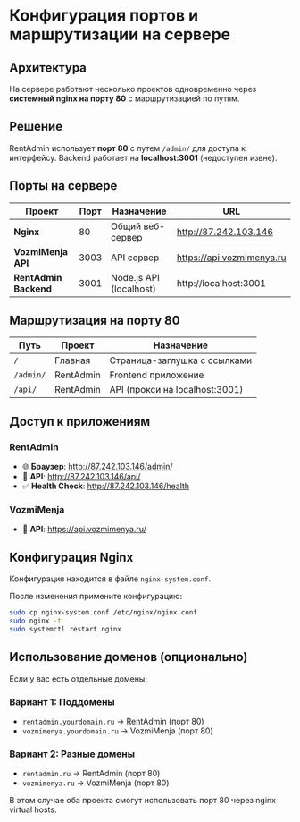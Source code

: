 # Конфигурация портов и маршрутизации на сервере

## Архитектура

На сервере работают несколько проектов одновременно через **системный nginx на порту 80** с маршрутизацией по путям.

## Решение

RentAdmin использует **порт 80** с путем `/admin/` для доступа к интерфейсу.
Backend работает на **localhost:3001** (недоступен извне).

## Порты на сервере

| Проект | Порт | Назначение | URL |
|--------|------|------------|-----|
| **Nginx** | 80 | Общий веб-сервер | http://87.242.103.146 |
| **VozmiMenja API** | 3003 | API сервер | https://api.vozmimenya.ru |
| **RentAdmin Backend** | 3001 | Node.js API (localhost) | http://localhost:3001 |

## Маршрутизация на порту 80

| Путь | Проект | Назначение |
|------|--------|------------|
| `/` | Главная | Страница-заглушка с ссылками |
| `/admin/` | RentAdmin | Frontend приложение |
| `/api/` | RentAdmin | API (прокси на localhost:3001) |

## Доступ к приложениям

### RentAdmin
- 🌐 **Браузер**: http://87.242.103.146/admin/
- 📡 **API**: http://87.242.103.146/api/
- ✅ **Health Check**: http://87.242.103.146/health

### VozmiMenja
- 📡 **API**: https://api.vozmimenya.ru/

## Конфигурация Nginx

Конфигурация находится в файле `nginx-system.conf`.

После изменения примените конфигурацию:

```bash
sudo cp nginx-system.conf /etc/nginx/nginx.conf
sudo nginx -t
sudo systemctl restart nginx
```

## Использование доменов (опционально)

Если у вас есть отдельные домены:

### Вариант 1: Поддомены
- `rentadmin.yourdomain.ru` → RentAdmin (порт 80)
- `vozmimenya.yourdomain.ru` → VozmiMenja (порт 80)

### Вариант 2: Разные домены
- `rentadmin.ru` → RentAdmin (порт 80)
- `vozmimenya.ru` → VozmiMenja (порт 80)

В этом случае оба проекта смогут использовать порт 80 через nginx virtual hosts.

